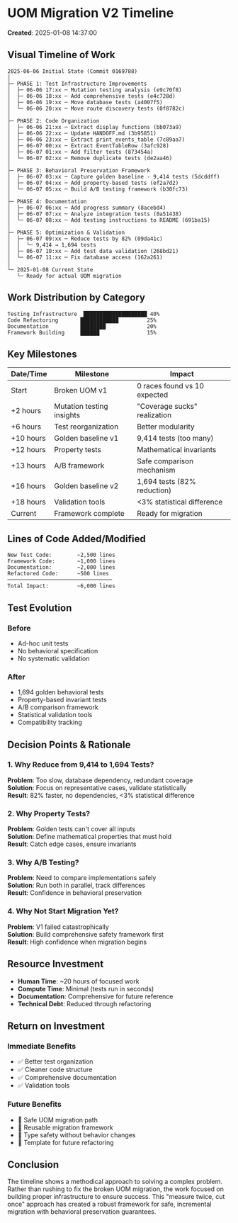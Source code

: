 # UOM Migration V2 Timeline
**Created**: 2025-01-08 14:37:00

## Visual Timeline of Work

```
2025-06-06 Initial State (Commit 0169788)
│
├─ PHASE 1: Test Infrastructure Improvements
│  ├─ 06-06 17:xx ─ Mutation testing analysis (e9c70f8)
│  ├─ 06-06 18:xx ─ Add comprehensive tests (e4c728d)
│  ├─ 06-06 19:xx ─ Move database tests (a4007f5)
│  └─ 06-06 20:xx ─ Move route discovery tests (0f8782c)
│
├─ PHASE 2: Code Organization
│  ├─ 06-06 21:xx ─ Extract display functions (bb073a9)
│  ├─ 06-06 22:xx ─ Update HANDOFF.md (3b95851)
│  ├─ 06-06 23:xx ─ Extract print_events_table (7c89aa7)
│  ├─ 06-07 00:xx ─ Extract EventTableRow (3afc928)
│  ├─ 06-07 01:xx ─ Add filter tests (873454a)
│  └─ 06-07 02:xx ─ Remove duplicate tests (de2aa46)
│
├─ PHASE 3: Behavioral Preservation Framework
│  ├─ 06-07 03:xx ─ Capture golden baseline - 9,414 tests (5dcddff)
│  ├─ 06-07 04:xx ─ Add property-based tests (ef2a7d2)
│  └─ 06-07 05:xx ─ Build A/B testing framework (b30fc73)
│
├─ PHASE 4: Documentation
│  ├─ 06-07 06:xx ─ Add progress summary (8acebd4)
│  ├─ 06-07 07:xx ─ Analyze integration tests (0a51438)
│  └─ 06-07 08:xx ─ Add testing instructions to README (691ba15)
│
├─ PHASE 5: Optimization & Validation
│  ├─ 06-07 09:xx ─ Reduce tests by 82% (09da41c)
│  │  └─ 9,414 → 1,694 tests
│  ├─ 06-07 10:xx ─ Add test data validation (268bd21)
│  └─ 06-07 11:xx ─ Fix database access (162a261)
│
└─ 2025-01-08 Current State
   └─ Ready for actual UOM migration
```

## Work Distribution by Category

```
Testing Infrastructure  ████████████████████ 40%
Code Refactoring       ████████████         25%
Documentation          ████████             20%
Framework Building     ██████               15%
```

## Key Milestones

| Date/Time | Milestone | Impact |
|-----------|-----------|---------|
| Start | Broken UOM v1 | 0 races found vs 10 expected |
| +2 hours | Mutation testing insights | "Coverage sucks" realization |
| +6 hours | Test reorganization | Better modularity |
| +10 hours | Golden baseline v1 | 9,414 tests (too many) |
| +12 hours | Property tests | Mathematical invariants |
| +13 hours | A/B framework | Safe comparison mechanism |
| +16 hours | Golden baseline v2 | 1,694 tests (82% reduction) |
| +18 hours | Validation tools | <3% statistical difference |
| Current | Framework complete | Ready for migration |

## Lines of Code Added/Modified

```
New Test Code:        ~2,500 lines
Framework Code:       ~1,000 lines
Documentation:        ~2,000 lines
Refactored Code:      ~500 lines
─────────────────────────────────
Total Impact:         ~6,000 lines
```

## Test Evolution

### Before
- Ad-hoc unit tests
- No behavioral specification
- No systematic validation

### After
- 1,694 golden behavioral tests
- Property-based invariant tests
- A/B comparison framework
- Statistical validation tools
- Compatibility tracking

## Decision Points & Rationale

### 1. Why Reduce from 9,414 to 1,694 Tests?
**Problem**: Too slow, database dependency, redundant coverage  
**Solution**: Focus on representative cases, validate statistically  
**Result**: 82% faster, no dependencies, <3% statistical difference

### 2. Why Property Tests?
**Problem**: Golden tests can't cover all inputs  
**Solution**: Define mathematical properties that must hold  
**Result**: Catch edge cases, ensure invariants

### 3. Why A/B Testing?
**Problem**: Need to compare implementations safely  
**Solution**: Run both in parallel, track differences  
**Result**: Confidence in behavioral preservation

### 4. Why Not Start Migration Yet?
**Problem**: V1 failed catastrophically  
**Solution**: Build comprehensive safety framework first  
**Result**: High confidence when migration begins

## Resource Investment

- **Human Time**: ~20 hours of focused work
- **Compute Time**: Minimal (tests run in seconds)
- **Documentation**: Comprehensive for future reference
- **Technical Debt**: Reduced through refactoring

## Return on Investment

### Immediate Benefits
- ✅ Better test organization
- ✅ Cleaner code structure
- ✅ Comprehensive documentation
- ✅ Validation tools

### Future Benefits
- 🔮 Safe UOM migration path
- 🔮 Reusable migration framework
- 🔮 Type safety without behavior changes
- 🔮 Template for future refactoring

## Conclusion

The timeline shows a methodical approach to solving a complex problem. Rather than rushing to fix the broken UOM migration, the work focused on building proper infrastructure to ensure success. This "measure twice, cut once" approach has created a robust framework for safe, incremental migration with behavioral preservation guarantees.
